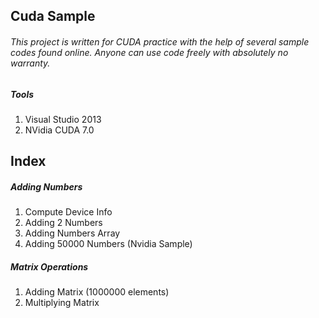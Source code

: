 ## Cuda Sample
###### This project is written for CUDA practice with the help of several sample codes found online. Anyone can use code freely with absolutely no warranty.

##### Tools
 1. Visual Studio 2013
 2. NVidia CUDA 7.0

## Index
##### Adding Numbers  
 1. Compute Device Info
 2. Adding 2 Numbers
 3. Adding Numbers Array
 4. Adding 50000 Numbers (Nvidia Sample)

##### Matrix Operations
 1. Adding Matrix (1000000 elements)
 2. Multiplying Matrix
